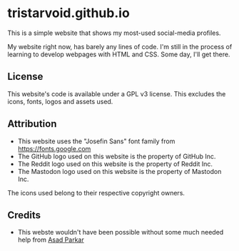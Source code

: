 # tristarvoid.github.io

This is a simple website that shows my most-used social-media profiles.

My website right now, has barely any lines of code. I'm still in the process of learning to develop webpages with HTML and CSS. Some day, I'll get there.

## License

This website's code is available under a GPL v3 license. This excludes the icons, fonts, logos and assets used.

## Attribution

- This website uses the "Josefin Sans" font family from https://fonts.google.com
- The GitHub logo used on this website is the property of GitHub Inc.
- The Reddit logo used on this website is the property of Reddit Inc.
- The Mastodon logo used on this website is the property of Mastodon Inc.

The icons used belong to their respective copyright owners.

## Credits

- This webste wouldn't have been possible without some much needed help from [Asad Parkar](https://github.com/asadparkar)
